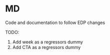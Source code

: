 # MD
Code and documentation to follow EDP changes

TODO:
1. Add week as a regressors dummy
2. Add CTA as a regressors dummy
